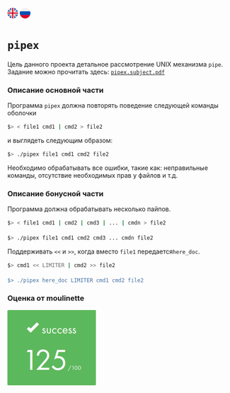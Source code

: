 [![eng](img/eng.png)](README.md) ![ru](img/ru.png)
# `pipex`

Цель данного проекта детальное рассмотрение UNIX механизма `pipe`.<br>
Задание можно прочитать здесь: [`pipex.subject.pdf`](subject/pipex.subject.pdf)

### Описание основной части
Программа `pipex` должна повторять поведение следующей команды оболочки
```bash
$> < file1 cmd1 | cmd2 > file2
```
и выглядеть следующим образом:
```bash
$> ./pipex file1 cmd1 cmd2 file2
```
Необходимо обрабатывать все ошибки, такие как: неправильные команды, отсутствие необходимых прав у файлов и т.д.
### Описание бонусной части
Программа должна обрабатывать несколько пайпов.
```bash
$> < file1 cmd1 | cmd2 | cmd3 | ... | cmdn > file2

$> ./pipex file1 cmd1 cmd2 cmd3 ... cmdn file2
```
Поддерживать `<<` и `>>`, когда вместо `file1` передается`here_doc`.
```bash
$> cmd1 << LIMITER | cmd2 >> file2

$> ./pipex here_doc LIMITER cmd1 cmd2 file2
```

### Оценка от moulinette

![125/100](img/125.png)
